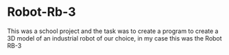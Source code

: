 # Robot-Rb-3

This was a school project and the task was to create a program to create a 3D model of an industrial robot of our choice, in my case this was the Robot RB-3
